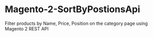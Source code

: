 # Magento-2-SortByPostionsApi
Filter products by Name, Price, Position on the category page using Magento 2 REST API
